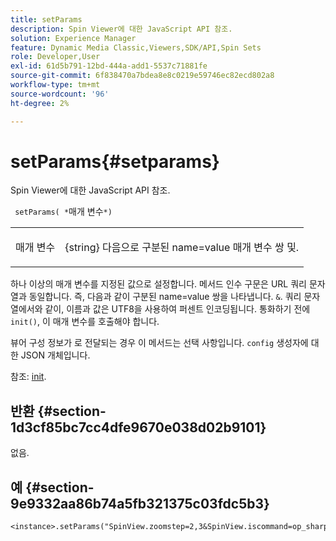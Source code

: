 ```yaml
---
title: setParams
description: Spin Viewer에 대한 JavaScript API 참조.
solution: Experience Manager
feature: Dynamic Media Classic,Viewers,SDK/API,Spin Sets
role: Developer,User
exl-id: 61d5b791-12bd-444a-add1-5537c71881fe
source-git-commit: 6f838470a7bdea8e8c0219e59746ec82ecd802a8
workflow-type: tm+mt
source-wordcount: '96'
ht-degree: 2%

---
```


# setParams{#setparams}

Spin Viewer에 대한 JavaScript API 참조.

` setParams( *`매개 변수`*)`

<table id="table_896DFF34A68A403DB93A6D597461A573"> 
 <tbody> 
  <tr> 
   <td colname="col1"> <p> <span class="codeph"> <span class="varname"> 매개 변수</span> </span> </p> </td> 
   <td colname="col2"> <p> <span class="codeph"> {string}</span> 다음으로 구분된 name=value 매개 변수 쌍 <span class="codeph"> 및</span>. </p> </td> 
  </tr> 
 </tbody> 
</table>

하나 이상의 매개 변수를 지정된 값으로 설정합니다. 메서드 인수 구문은 URL 쿼리 문자열과 동일합니다. 즉, 다음과 같이 구분된 name=value 쌍을 나타냅니다. `&`. 쿼리 문자열에서와 같이, 이름과 값은 UTF8을 사용하여 퍼센트 인코딩됩니다. 통화하기 전에 `init()`, 이 매개 변수를 호출해야 합니다.

뷰어 구성 정보가 로 전달되는 경우 이 메서드는 선택 사항입니다. `config` 생성자에 대한 JSON 개체입니다.

참조: [init](../../../c-html5-s7-aem-asset-viewers/c-html5-spin-viewer-about/c-html5-spin-viewer-javascriptapiref/r-html5-spin-viewer-javascriptapiref-init.md#reference-bb4428c155e541b79797f96e17c068ae).

## 반환 {#section-1d3cf85bc7cc4dfe9670e038d02b9101}

없음.

## 예 {#section-9e9332aa86b74a5fb321375c03fdc5b3}

```
<instance>.setParams("SpinView.zoomstep=2,3&SpinView.iscommand=op_sharpen%3d1")
```
